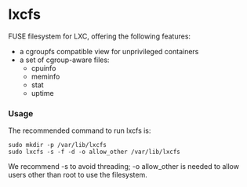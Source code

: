 # lxcfs

FUSE filesystem for LXC, offering the following features:
 - a cgroupfs compatible view for unprivileged containers
 - a set of cgroup-aware files:
   - cpuinfo
   - meminfo
   - stat
   - uptime

### Usage

The recommended command to run lxcfs is:

	sudo mkdir -p /var/lib/lxcfs
	sudo lxcfs -s -f -d -o allow_other /var/lib/lxcfs

We recommend -s to avoid threading;  -o allow_other is needed to
allow users other than root to use the filesystem.
